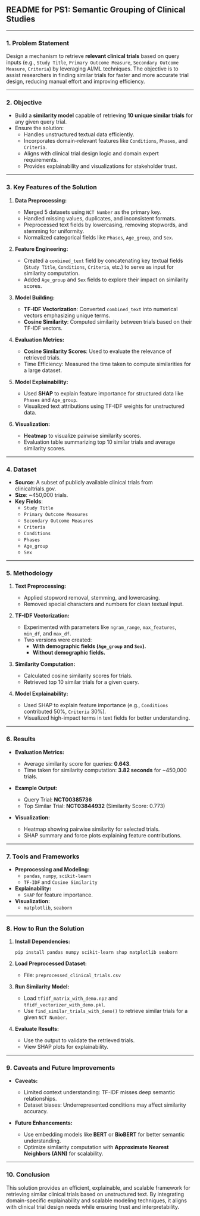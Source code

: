 ## **README for PS1: Semantic Grouping of Clinical Studies**

---

### **1. Problem Statement**
Design a mechanism to retrieve **relevant clinical trials** based on query inputs (e.g., `Study Title`, `Primary Outcome Measure`, `Secondary Outcome Measure`, `Criteria`) by leveraging AI/ML techniques. The objective is to assist researchers in finding similar trials for faster and more accurate trial design, reducing manual effort and improving efficiency.

---

### **2. Objective**
- Build a **similarity model** capable of retrieving **10 unique similar trials** for any given query trial.
- Ensure the solution:
  - Handles unstructured textual data efficiently.
  - Incorporates domain-relevant features like `Conditions`, `Phases`, and `Criteria`.
  - Aligns with clinical trial design logic and domain expert requirements.
  - Provides explainability and visualizations for stakeholder trust.

---

### **3. Key Features of the Solution**
1. **Data Preprocessing:**
   - Merged 5 datasets using `NCT Number` as the primary key.
   - Handled missing values, duplicates, and inconsistent formats.
   - Preprocessed text fields by lowercasing, removing stopwords, and stemming for uniformity.
   - Normalized categorical fields like `Phases`, `Age_group`, and `Sex`.

2. **Feature Engineering:**
   - Created a `combined_text` field by concatenating key textual fields (`Study Title`, `Conditions`, `Criteria`, etc.) to serve as input for similarity computation.
   - Added `Age_group` and `Sex` fields to explore their impact on similarity scores.

3. **Model Building:**
   - **TF-IDF Vectorization**: Converted `combined_text` into numerical vectors emphasizing unique terms.
   - **Cosine Similarity**: Computed similarity between trials based on their TF-IDF vectors.

4. **Evaluation Metrics:**
   - **Cosine Similarity Scores**: Used to evaluate the relevance of retrieved trials.
   - Time Efficiency: Measured the time taken to compute similarities for a large dataset.

5. **Model Explainability:**
   - Used **SHAP** to explain feature importance for structured data like `Phases` and `Age_group`.
   - Visualized text attributions using TF-IDF weights for unstructured data.

6. **Visualization:**
   - **Heatmap** to visualize pairwise similarity scores.
   - Evaluation table summarizing top 10 similar trials and average similarity scores.

---

### **4. Dataset**
- **Source**: A subset of publicly available clinical trials from clinicaltrials.gov.
- **Size**: ~450,000 trials.
- **Key Fields**:
  - `Study Title`
  - `Primary Outcome Measures`
  - `Secondary Outcome Measures`
  - `Criteria`
  - `Conditions`
  - `Phases`
  - `Age_group`
  - `Sex`

---

### **5. Methodology**
1. **Text Preprocessing:**
   - Applied stopword removal, stemming, and lowercasing.
   - Removed special characters and numbers for clean textual input.

2. **TF-IDF Vectorization:**
   - Experimented with parameters like `ngram_range`, `max_features`, `min_df`, and `max_df`.
   - Two versions were created:
     - **With demographic fields (`Age_group` and `Sex`).**
     - **Without demographic fields.**

3. **Similarity Computation:**
   - Calculated cosine similarity scores for trials.
   - Retrieved top 10 similar trials for a given query.

4. **Model Explainability:**
   - Used SHAP to explain feature importance (e.g., `Conditions` contributed 50%, `Criteria` 30%).
   - Visualized high-impact terms in text fields for better understanding.

---

### **6. Results**
- **Evaluation Metrics:**
  - Average similarity score for queries: **0.643**.
  - Time taken for similarity computation: **3.82 seconds** for ~450,000 trials.

- **Example Output:**
  - Query Trial: **NCT00385736**
  - Top Similar Trial: **NCT03844932** (Similarity Score: 0.773)

- **Visualization:**
  - Heatmap showing pairwise similarity for selected trials.
  - SHAP summary and force plots explaining feature contributions.

---

### **7. Tools and Frameworks**
- **Preprocessing and Modeling:**
  - `pandas`, `numpy`, `scikit-learn`
  - `TF-IDF` and `Cosine Similarity`
- **Explainability:**
  - `SHAP` for feature importance.
- **Visualization:**
  - `matplotlib`, `seaborn`

---

### **8. How to Run the Solution**
1. **Install Dependencies:**
   ```
   pip install pandas numpy scikit-learn shap matplotlib seaborn
   ```

2. **Load Preprocessed Dataset:**
   - File: `preprocessed_clinical_trials.csv`

3. **Run Similarity Model:**
   - Load `tfidf_matrix_with_demo.npz` and `tfidf_vectorizer_with_demo.pkl`.
   - Use `find_similar_trials_with_demo()` to retrieve similar trials for a given `NCT Number`.

4. **Evaluate Results:**
   - Use the output to validate the retrieved trials.
   - View SHAP plots for explainability.

---

### **9. Caveats and Future Improvements**
- **Caveats:**
  - Limited context understanding: TF-IDF misses deep semantic relationships.
  - Dataset biases: Underrepresented conditions may affect similarity accuracy.

- **Future Enhancements:**
  - Use embedding models like **BERT** or **BioBERT** for better semantic understanding.
  - Optimize similarity computation with **Approximate Nearest Neighbors (ANN)** for scalability.

---

### **10. Conclusion**
This solution provides an efficient, explainable, and scalable framework for retrieving similar clinical trials based on unstructured text. By integrating domain-specific explainability and scalable modeling techniques, it aligns with clinical trial design needs while ensuring trust and interpretability.
